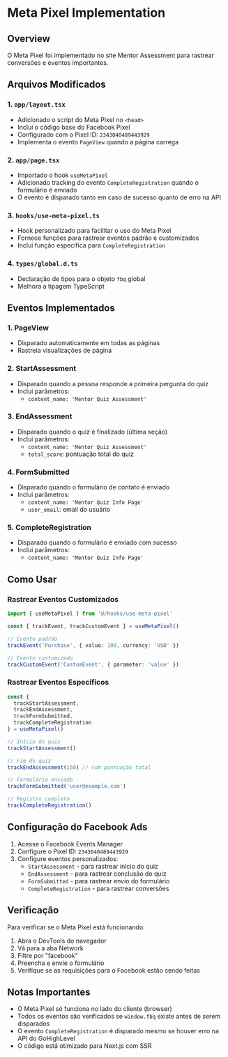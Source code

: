 # Meta Pixel Implementation

## Overview
O Meta Pixel foi implementado no site Mentor Assessment para rastrear conversões e eventos importantes.

## Arquivos Modificados

### 1. `app/layout.tsx`
- Adicionado o script do Meta Pixel no `<head>`
- Inclui o código base do Facebook Pixel
- Configurado com o Pixel ID: `2343040489443929`
- Implementa o evento `PageView` quando a página carrega

### 2. `app/page.tsx`
- Importado o hook `useMetaPixel`
- Adicionado tracking do evento `CompleteRegistration` quando o formulário é enviado
- O evento é disparado tanto em caso de sucesso quanto de erro na API

### 3. `hooks/use-meta-pixel.ts`
- Hook personalizado para facilitar o uso do Meta Pixel
- Fornece funções para rastrear eventos padrão e customizados
- Inclui função específica para `CompleteRegistration`

### 4. `types/global.d.ts`
- Declaração de tipos para o objeto `fbq` global
- Melhora a tipagem TypeScript

## Eventos Implementados

### 1. PageView
- Disparado automaticamente em todas as páginas
- Rastreia visualizações de página

### 2. StartAssessment
- Disparado quando a pessoa responde a primeira pergunta do quiz
- Inclui parâmetros:
  - `content_name: 'Mentor Quiz Assessment'`

### 3. EndAssessment
- Disparado quando o quiz é finalizado (última seção)
- Inclui parâmetros:
  - `content_name: 'Mentor Quiz Assessment'`
  - `total_score`: pontuação total do quiz

### 4. FormSubmitted
- Disparado quando o formulário de contato é enviado
- Inclui parâmetros:
  - `content_name: 'Mentor Quiz Info Page'`
  - `user_email`: email do usuário

### 5. CompleteRegistration
- Disparado quando o formulário é enviado com sucesso
- Inclui parâmetros:
  - `content_name: 'Mentor Quiz Info Page'`

## Como Usar

### Rastrear Eventos Customizados
```typescript
import { useMetaPixel } from '@/hooks/use-meta-pixel'

const { trackEvent, trackCustomEvent } = useMetaPixel()

// Evento padrão
trackEvent('Purchase', { value: 100, currency: 'USD' })

// Evento customizado
trackCustomEvent('CustomEvent', { parameter: 'value' })
```

### Rastrear Eventos Específicos
```typescript
const { 
  trackStartAssessment, 
  trackEndAssessment, 
  trackFormSubmitted, 
  trackCompleteRegistration 
} = useMetaPixel()

// Início do quiz
trackStartAssessment()

// Fim do quiz
trackEndAssessment(150) // com pontuação total

// Formulário enviado
trackFormSubmitted('user@example.com')

// Registro completo
trackCompleteRegistration()
```

## Configuração do Facebook Ads

1. Acesse o Facebook Events Manager
2. Configure o Pixel ID: `2343040489443929`
3. Configure eventos personalizados:
   - `StartAssessment` - para rastrear início do quiz
   - `EndAssessment` - para rastrear conclusão do quiz
   - `FormSubmitted` - para rastrear envio do formulário
   - `CompleteRegistration` - para rastrear conversões

## Verificação

Para verificar se o Meta Pixel está funcionando:

1. Abra o DevTools do navegador
2. Vá para a aba Network
3. Filtre por "facebook"
4. Preencha e envie o formulário
5. Verifique se as requisições para o Facebook estão sendo feitas

## Notas Importantes

- O Meta Pixel só funciona no lado do cliente (browser)
- Todos os eventos são verificados se `window.fbq` existe antes de serem disparados
- O evento `CompleteRegistration` é disparado mesmo se houver erro na API do GoHighLevel
- O código está otimizado para Next.js com SSR
